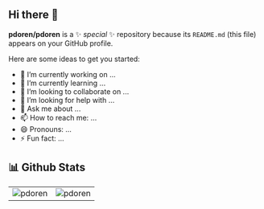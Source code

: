 ## Hi there 👋

**pdoren/pdoren** is a ✨ _special_ ✨ repository because its `README.md` (this file) appears on your GitHub profile.

Here are some ideas to get you started:

- 🔭 I’m currently working on ...
- 🌱 I’m currently learning ...
- 👯 I’m looking to collaborate on ...
- 🤔 I’m looking for help with ...
- 💬 Ask me about ...
- 📫 How to reach me: ...
- 😄 Pronouns: ...
- ⚡ Fun fact: ...

## 📊 Github Stats

<table>
  <tr>
    <td><img src="https://github-readme-stats.vercel.app/api?username=pdoren&show_icons=true&locale=en&theme=highcontrast&hide_border=true" alt="pdoren" /></td>
    <td><img src="https://github-readme-stats.vercel.app/api/top-langs?username=pdoren&show_icons=true&locale=en&layout=compact&theme=highcontrast&hide_border=true" alt="pdoren" /></td
  </tr>
</table>
